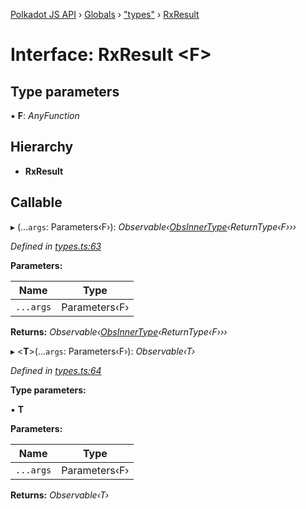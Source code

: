 [Polkadot JS API](../README.md) › [Globals](../globals.md) › ["types"](../modules/_types_.md) › [RxResult](_types_.rxresult.md)

# Interface: RxResult <**F**>

## Type parameters

▪ **F**: *AnyFunction*

## Hierarchy

* **RxResult**

## Callable

▸ (...`args`: Parameters‹F›): *Observable‹[ObsInnerType](../modules/_types_.md#obsinnertype)‹ReturnType‹F›››*

*Defined in [types.ts:63](https://github.com/polkadot-js/api/blob/e056675b3a/packages/api/src/types.ts#L63)*

**Parameters:**

Name | Type |
------ | ------ |
`...args` | Parameters‹F› |

**Returns:** *Observable‹[ObsInnerType](../modules/_types_.md#obsinnertype)‹ReturnType‹F›››*

▸ <**T**>(...`args`: Parameters‹F›): *Observable‹T›*

*Defined in [types.ts:64](https://github.com/polkadot-js/api/blob/e056675b3a/packages/api/src/types.ts#L64)*

**Type parameters:**

▪ **T**

**Parameters:**

Name | Type |
------ | ------ |
`...args` | Parameters‹F› |

**Returns:** *Observable‹T›*
